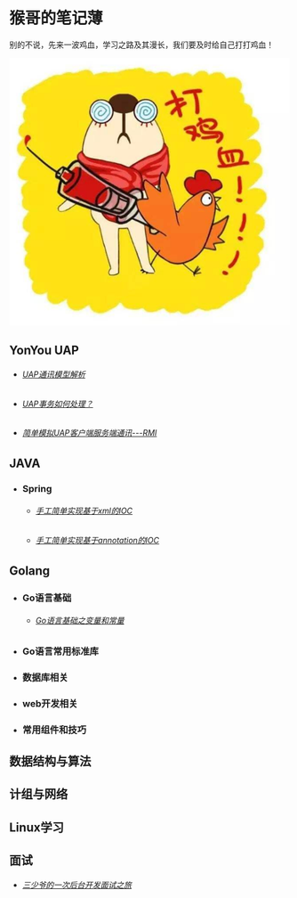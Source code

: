 #                                               猴哥的笔记薄

别的不说，先来一波鸡血，学习之路及其漫长，我们要及时给自己打打鸡血！

![](https://github.com/stevenhoukai/myblog/blob/main/images/timg.jpg)

## **YonYou UAP**

- ###### [UAP通讯模型解析](https://stevenhoukai.github.io/2019/07/19/20190719-2/)

- ###### [UAP事务如何处理？](https://stevenhoukai.github.io/2019/07/24/20190724/)

- ###### [简单模拟UAP客户端服务端通讯---RMI](https://stevenhoukai.github.io/2019/08/05/20190805/)

## **JAVA**

- ### **Spring**

  - ###### [手工简单实现基于xml的IOC](https://stevenhoukai.github.io/2020/01/28/20200127springioc/)

  - ###### [手工简单实现基于annotation的IOC](https://stevenhoukai.github.io/2020/01/29/springioc-anno/)

## **Golang**

- ### Go语言基础

  -  ###### [Go语言基础之变量和常量]()

- ### Go语言常用标准库

- ### 数据库相关

- ### web开发相关

- ### 常用组件和技巧

## **数据结构与算法**

## **计组与网络**

## **Linux学习**

## **面试**

- ###### [三少爷的一次后台开发面试之旅](https://stevenhoukai.github.io/2020/11/21/20201121-ms1/)

